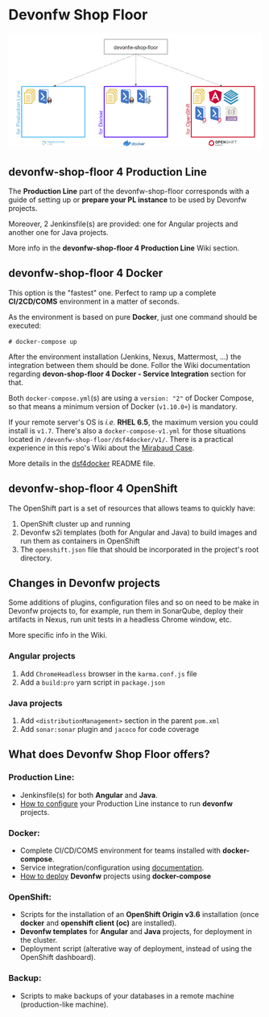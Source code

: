 # Devonfw Shop Floor

![](./readme/devonfw-shop-floor-arch.png)

## devonfw-shop-floor 4 Production Line

The **Production Line** part of the devonfw-shop-floor corresponds with a guide of setting up or **prepare your PL instance** to be used by Devonfw projects.

Moreover, 2 Jenkinsfile(s) are provided: one for Angular projects and another one for Java projects.

More info in the **devonfw-shop-floor 4 Production Line** Wiki section.

## devonfw-shop-floor 4 Docker

This option is the "fastest" one. Perfect to ramp up a complete **CI/2CD/COMS** environment in a matter of seconds.

As the environment is based on pure **Docker**, just one command should be executed:

`# docker-compose up`

After the environment installation (Jenkins, Nexus, Mattermost, ...) the integration between them should be done. Follor the Wiki documentation regarding **devon-shop-floor 4 Docker - Service Integration** section for that.

Both `docker-compose.yml`(s) are using a `version: "2"` of Docker Compose, so that means a minimum version of Docker (`v1.10.0+`) is mandatory.

If your remote server's OS is _i.e._ **RHEL 6.5**, the maximum version you could install is `v1.7`. There's also a `docker-compose-v1.yml` for those situations located in `/devonfw-shop-floor/dsf4docker/v1/`. There is a practical experience in this repo's Wiki about the [Mirabaud Case](https://github.com/devonfw/devonfw-shop-floor/wiki/mirabaud-cicd-environment-setup).

More details in the [dsf4docker](https://github.com/devonfw/devonfw-shop-floor/tree/master/dsf4docker) README file.

## devonfw-shop-floor 4 OpenShift

The OpenShift part is a set of resources that allows teams to quickly have:

1. OpenShift cluster up and running
2. Devonfw s2i templates (both for Angular and Java) to build images and run them as containers in OpenShift
3. The `openshift.json` file that should be incorporated in the project's root directory.

## Changes in Devonfw projects

Some additions of plugins, configuration files and so on need to be make in Devonfw projects to, for example, run them in SonarQube, deploy their artifacts in Nexus, run unit tests in a headless Chrome window, etc.

More specific info in the Wiki.

### Angular projects

1. Add `ChromeHeadless` browser in the `karma.conf.js` file
2. Add a `build:pro` yarn script in `package.json`

### Java projects

1. Add `<distributionManagement>` section in the parent `pom.xml`
2. Add `sonar:sonar` plugin and `jacoco` for code coverage


## What does **Devonfw Shop Floor** offers?

### Production Line:
- Jenkinsfile(s) for both **Angular** and **Java**.
- [How to configure](https://github.com/devonfw/devonfw-shop-floor/wiki/devonfw-shop-floor-4-production-line-environment) your Production Line instance to run **devonfw** projects.

### Docker:
- Complete CI/CD/COMS environment for teams installed with **docker-compose**.
- Service integration/configuration using [documentation](https://github.com/devonfw/devonfw-shop-floor/wiki/devonfw-shop-floor-4-docker).
- [How to deploy](https://github.com/devonfw/devonfw-shop-floor/tree/master/dsf4docker/devonfw-deployment) **Devonfw** projects using **docker-compose**

### OpenShift:
- Scripts for the installation of an **OpenShift Origin v3.6** installation (once **docker** and **openshift client (oc)** are installed).
- **Devonfw templates** for **Angular** and **Java** projects, for deployment in the cluster.
- Deployment script (alterative way of deployment, instead of using the OpenShift dashboard).

### Backup:
- Scripts to make backups of your databases in a remote machine (production-like machine).